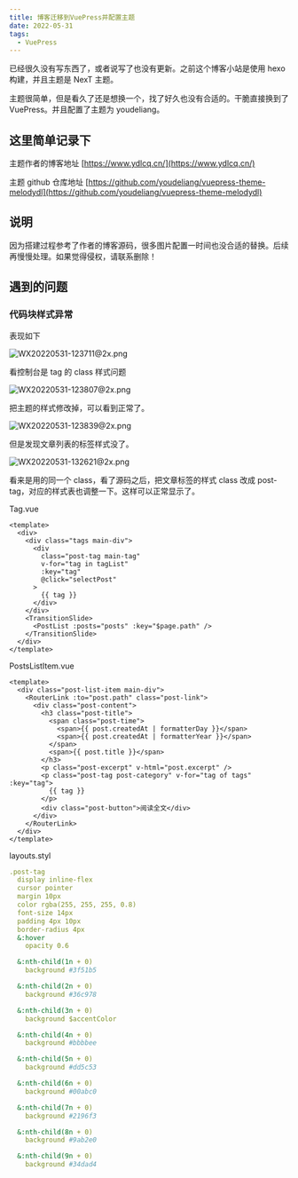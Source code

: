 ```yaml
---
title: 博客迁移到VuePress并配置主题
date: 2022-05-31
tags:
  - VuePress
---
```


已经很久没有写东西了，或者说写了也没有更新。之前这个博客小站是使用 hexo 构建，并且主题是 NexT 主题。

主题很简单，但是看久了还是想换一个，找了好久也没有合适的。干脆直接换到了 VuePress。并且配置了主题为 youdeliang。

<!-- more -->

## 这里简单记录下

主题作者的博客地址 [https://www.ydlcq.cn/](https://www.ydlcq.cn/)

主题 github 仓库地址 [https://github.com/youdeliang/vuepress-theme-melodydl](https://github.com/youdeliang/vuepress-theme-melodydl)

## 说明

因为搭建过程参考了作者的博客源码，很多图片配置一时间也没合适的替换。后续再慢慢处理。如果觉得侵权，请联系删除！

## 遇到的问题

### 代码块样式异常

表现如下

![WX20220531-123711@2x.png](https://dd-static.jd.com/ddimg/jfs/t1/18008/22/16237/42236/6295a04dE79bf8ab1/61353a509507d911.png)

看控制台是 tag 的 class 样式问题

![WX20220531-123807@2x.png](https://dd-static.jd.com/ddimg/jfs/t1/125225/2/28630/163016/6295a04dE4fb52edd/e4e1cc0a0a7f6d36.png)

把主题的样式修改掉，可以看到正常了。

![WX20220531-123839@2x.png](https://dd-static.jd.com/ddimg/jfs/t1/5027/6/18250/58215/6295a04dE73f794b0/81da2681df8dd28b.png)

但是发现文章列表的标签样式没了。

![WX20220531-132621@2x.png](https://dd-static.jd.com/ddimg/jfs/t1/184321/34/24537/64262/6295a7a3Ecc05545d/32494a253659fa2c.png)

看来是用的同一个 class，看了源码之后，把文章标签的样式 class 改成 post-tag，对应的样式表也调整一下。这样可以正常显示了。

Tag.vue

```vue
<template>
  <div>
    <div class="tags main-div">
      <div
        class="post-tag main-tag"
        v-for="tag in tagList"
        :key="tag"
        @click="selectPost"
      >
        {{ tag }}
      </div>
    </div>
    <TransitionSlide>
      <PostList :posts="posts" :key="$page.path" />
    </TransitionSlide>
  </div>
</template>
```

PostsListItem.vue

```vue
<template>
  <div class="post-list-item main-div">
    <RouterLink :to="post.path" class="post-link">
      <div class="post-content">
        <h3 class="post-title">
          <span class="post-time">
            <span>{{ post.createdAt | formatterDay }}</span>
            <span>{{ post.createdAt | formatterYear }}</span>
          </span>
          <span>{{ post.title }}</span>
        </h3>
        <p class="post-excerpt" v-html="post.excerpt" />
        <p class="post-tag post-category" v-for="tag of tags" :key="tag">
          {{ tag }}
        </p>
        <div class="post-button">阅读全文</div>
      </div>
    </RouterLink>
  </div>
</template>
```

layouts.styl

```yaml
.post-tag
  display inline-flex
  cursor pointer
  margin 10px
  color rgba(255, 255, 255, 0.8)
  font-size 14px
  padding 4px 10px
  border-radius 4px
  &:hover
    opacity 0.6

  &:nth-child(1n + 0)
    background #3f51b5

  &:nth-child(2n + 0)
    background #36c978

  &:nth-child(3n + 0)
    background $accentColor

  &:nth-child(4n + 0)
    background #bbbbee

  &:nth-child(5n + 0)
    background #dd5c53

  &:nth-child(6n + 0)
    background #00abc0

  &:nth-child(7n + 0)
    background #2196f3

  &:nth-child(8n + 0)
    background #9ab2e0

  &:nth-child(9n + 0)
    background #34dad4

```
